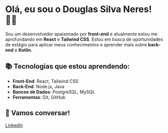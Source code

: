 # Olá, eu sou o Douglas Silva Neres! 👨‍💻

Sou um desenvolvedor apaixonado por **front-end** e atualmente estou me aprofundando em **React** e **Tailwind CSS**. Estou em busca de oportunidades de estágio para aplicar meus conhecimentos e aprender mais sobre **back-end** e **Kotlin**.

## 📚 Tecnologias que estou aprendendo:
- **Front-End**: React, Tailwind CSS
- **Back-End**: Node.js, Java
- **Bancos de Dados**: PostgreSQL, MySQL
- **Ferramentas**: Git, GitHub

## 📧 Vamos conversar!
[LinkedIn](https://www.linkedin.com/in/douglas-silva-neres/)
